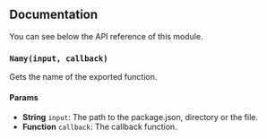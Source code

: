 ## Documentation

You can see below the API reference of this module.

### `Namy(input, callback)`
Gets the name of the exported function.

#### Params
- **String** `input`: The path to the package.json, directory or the file.
- **Function** `callback`: The callback function.

